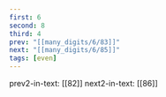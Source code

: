 ```yaml
---
first: 6
second: 8
third: 4
prev: "[[many_digits/6/83]]"
next: "[[many_digits/6/85]]"
tags: [even]
---
```

prev2-in-text: [[82]]
next2-in-text: [[86]]
